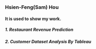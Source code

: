 ### Hsien-Feng(Sam) Hou
#### It is used to show my work.
##### 1. Restaurant Revenue Prediction
##### 2. Customer Dataset Analysis By Tableau
